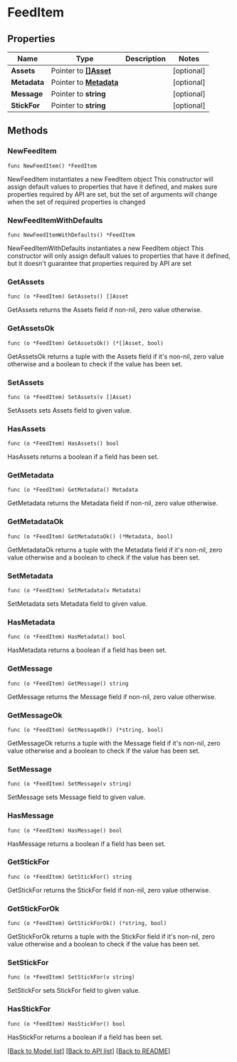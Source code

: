 # FeedItem

## Properties

Name | Type | Description | Notes
------------ | ------------- | ------------- | -------------
**Assets** | Pointer to [**[]Asset**](Asset.md) |  | [optional] 
**Metadata** | Pointer to [**Metadata**](Metadata.md) |  | [optional] 
**Message** | Pointer to **string** |  | [optional] 
**StickFor** | Pointer to **string** |  | [optional] 

## Methods

### NewFeedItem

`func NewFeedItem() *FeedItem`

NewFeedItem instantiates a new FeedItem object
This constructor will assign default values to properties that have it defined,
and makes sure properties required by API are set, but the set of arguments
will change when the set of required properties is changed

### NewFeedItemWithDefaults

`func NewFeedItemWithDefaults() *FeedItem`

NewFeedItemWithDefaults instantiates a new FeedItem object
This constructor will only assign default values to properties that have it defined,
but it doesn't guarantee that properties required by API are set

### GetAssets

`func (o *FeedItem) GetAssets() []Asset`

GetAssets returns the Assets field if non-nil, zero value otherwise.

### GetAssetsOk

`func (o *FeedItem) GetAssetsOk() (*[]Asset, bool)`

GetAssetsOk returns a tuple with the Assets field if it's non-nil, zero value otherwise
and a boolean to check if the value has been set.

### SetAssets

`func (o *FeedItem) SetAssets(v []Asset)`

SetAssets sets Assets field to given value.

### HasAssets

`func (o *FeedItem) HasAssets() bool`

HasAssets returns a boolean if a field has been set.

### GetMetadata

`func (o *FeedItem) GetMetadata() Metadata`

GetMetadata returns the Metadata field if non-nil, zero value otherwise.

### GetMetadataOk

`func (o *FeedItem) GetMetadataOk() (*Metadata, bool)`

GetMetadataOk returns a tuple with the Metadata field if it's non-nil, zero value otherwise
and a boolean to check if the value has been set.

### SetMetadata

`func (o *FeedItem) SetMetadata(v Metadata)`

SetMetadata sets Metadata field to given value.

### HasMetadata

`func (o *FeedItem) HasMetadata() bool`

HasMetadata returns a boolean if a field has been set.

### GetMessage

`func (o *FeedItem) GetMessage() string`

GetMessage returns the Message field if non-nil, zero value otherwise.

### GetMessageOk

`func (o *FeedItem) GetMessageOk() (*string, bool)`

GetMessageOk returns a tuple with the Message field if it's non-nil, zero value otherwise
and a boolean to check if the value has been set.

### SetMessage

`func (o *FeedItem) SetMessage(v string)`

SetMessage sets Message field to given value.

### HasMessage

`func (o *FeedItem) HasMessage() bool`

HasMessage returns a boolean if a field has been set.

### GetStickFor

`func (o *FeedItem) GetStickFor() string`

GetStickFor returns the StickFor field if non-nil, zero value otherwise.

### GetStickForOk

`func (o *FeedItem) GetStickForOk() (*string, bool)`

GetStickForOk returns a tuple with the StickFor field if it's non-nil, zero value otherwise
and a boolean to check if the value has been set.

### SetStickFor

`func (o *FeedItem) SetStickFor(v string)`

SetStickFor sets StickFor field to given value.

### HasStickFor

`func (o *FeedItem) HasStickFor() bool`

HasStickFor returns a boolean if a field has been set.


[[Back to Model list]](../README.md#documentation-for-models) [[Back to API list]](../README.md#documentation-for-api-endpoints) [[Back to README]](../README.md)


